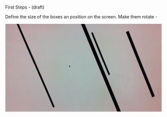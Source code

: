 First Steps - (draft)

Define the size of the boxes an position on the screen.
Make them rotate - 

![first](project_images/move_a.png?raw=true "first")



